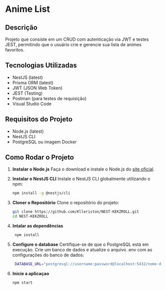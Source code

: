 # Anime List

## Descrição

Projeto que consiste em um CRUD com autenticação via JWT e testes JEST, permitindo que o usuário crie e gerencie sua lista de animes favoritos.

## Tecnologias Utilizadas
- NestJS (latest)
- Prisma ORM (latest)
- JWT (JSON Web Token)
- JEST (Testing)
- Postman (para testes de requisição)
- Visual Studio Code

## Requisitos do Projeto
- Node.js (latest)
- NestJS CLI
- PostgreSQL ou imagem Docker

## Como Rodar o Projeto

1. **Instalar o Node.js**
   Faça o download e instale o Node.js do [site oficial](https://nodejs.org/).

2. **Instalar o NestJS CLI**
   Instale o NestJS CLI globalmente utilizando o npm:
   ```sh
   npm install -g @nestjs/cli
3. **Cloner o Repositório**
   Clone o repositório do projeto:
   ```sh
   git clone https://github.com/Klleriston/NEST-KEKZROLL.git
   cd NEST-KEKZROLL
   ```
4. **Intalar as dependências**
   ```sh
    npm install
    ```
5. **Configure o database**
    Certifique-se de que o PostgreSQL está em execução. Crie um banco de dados e atualize o arquivo .env com as configurações do banco de dados:
   ```sh
    DATABASE_URL="postgresql://username:password@localhost:5432/nome-do-banco"
   ```
6. **Inicie a aplicaçao**
   ```sh
   npm start
   ```

   
